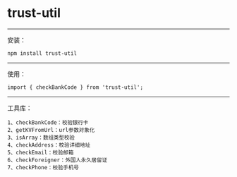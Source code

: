 # trust-util

---
安装：

```
npm install trust-util
```

---
使用：

```
import { checkBankCode } from 'trust-util';
```

---
工具库：

```
1、checkBankCode：校验银行卡
2、getKVFromUrl：url参数对象化
3、isArray：数组类型校验
4、checkAddress：校验详细地址
5、checkEmail：校验邮箱
6、checkForeigner：外国人永久居留证
7、checkPhone：校验手机号
```